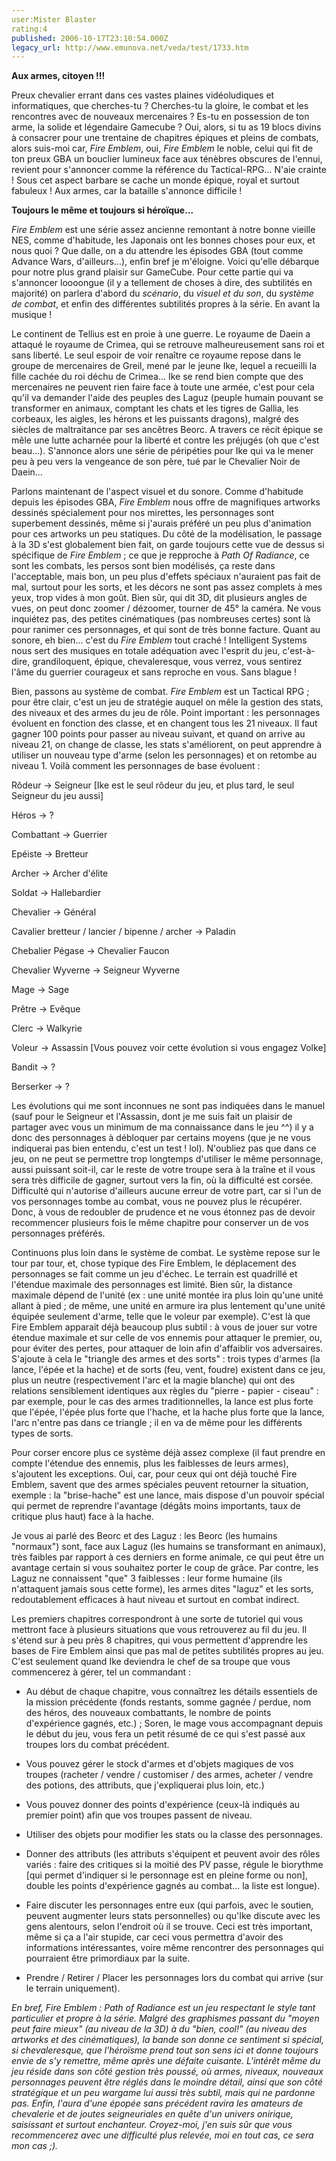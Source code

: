 ```yaml
---
user:Mister Blaster
rating:4
published: 2006-10-17T23:10:54.000Z
legacy_url: http://www.emunova.net/veda/test/1733.htm
---
```

**Aux armes, citoyen !!!**  

Preux chevalier errant dans ces vastes plaines vidéoludiques et informatiques, que cherches-tu ? Cherches-tu la gloire, le combat et les rencontres avec de nouveaux mercenaires ? Es-tu en possession de ton arme, la solide et légendaire Gamecube ? Oui, alors, si tu as 19 blocs divins à consacrer pour une trentaine de chapitres épiques et pleins de combats, alors suis-moi car, _Fire Emblem_, oui, _Fire Emblem_ le noble, celui qui fit de ton preux GBA un bouclier lumineux face aux ténèbres obscures de l'ennui, revient pour s'annoncer comme la référence du Tactical-RPG... N'aie crainte ! Sous cet aspect barbare se cache un monde épique, royal et surtout fabuleux ! Aux armes, car la bataille s'annonce difficile !  

  

**Toujours le même et toujours si héroïque...**  

_Fire Emblem_ est une série assez ancienne remontant à notre bonne vieille NES, comme d'habitude, les Japonais ont les bonnes choses pour eux, et nous quoi ? Que dalle, on a du attendre les épisodes GBA (tout comme Advance Wars, d'ailleurs...), enfin bref je m'éloigne. Voici qu'elle débarque pour notre plus grand plaisir sur GameCube. Pour cette partie qui va s'annoncer loooongue (il y a tellement de choses à dire, des subtilités en majorité) on parlera d'abord du _scénario_, du _visuel et du son_, du _système de combat_, et enfin des différentes subtilités propres à la série. En avant la musique !  

  

Le continent de Tellius est en proie à une guerre. Le royaume de Daein a attaqué le royaume de Crimea, qui se retrouve malheureusement sans roi et sans liberté. Le seul espoir de voir renaître ce royaume repose dans le groupe de mercenaires de Greil, mené par le jeune Ike, lequel a recueilli la fille cachée du roi déchu de Crimea... Ike se rend bien compte que des mercenaires ne peuvent rien faire face à toute une armée, c'est pour cela qu'il va demander l'aide des peuples des Laguz (peuple humain pouvant se transformer en animaux, comptant les chats et les tigres de Gallia, les corbeaux, les aigles, les hérons et les puissants dragons), malgré des siècles de maltraitance par ses ancêtres Beorc. A travers ce récit épique se mêle une lutte acharnée pour la liberté et contre les préjugés (oh que c'est beau...). S'annonce alors une série de péripéties pour Ike qui va le mener peu à peu vers la vengeance de son père, tué par le Chevalier Noir de Daein...  

  

Parlons maintenant de l'aspect visuel et du sonore. Comme d'habitude depuis les épisodes GBA, _Fire Emblem_ nous offre de magnifiques artworks dessinés spécialement pour nos mirettes, les personnages sont superbement dessinés, même si j'aurais préféré un peu plus d'animation pour ces artworks un peu statiques. Du côté de la modélisation, le passage à la 3D s'est globalement bien fait, on garde toujours cette vue de dessus si spécifique de _Fire Emblem_ ; ce que je repproche à _Path Of Radiance_, ce sont les combats, les persos sont bien modélisés, ça reste dans l'acceptable, mais bon, un peu plus d'effets spéciaux n'auraient pas fait de mal, surtout pour les sorts, et les décors ne sont pas assez complets à mes yeux, trop vides à mon goût. Bien sûr, qui dit 3D, dit plusieurs angles de vues, on peut donc zoomer / dézoomer, tourner de 45° la caméra. Ne vous inquiétez pas, des petites cinématiques (pas nombreuses certes) sont là pour ranimer ces personnages, et qui sont de très bonne facture. Quant au sonore, eh bien... c'est du _Fire Emblem_ tout craché ! Intelligent Systems nous sert des musiques en totale adéquation avec l'esprit du jeu, c'est-à-dire, grandiloquent, épique, chevaleresque, vous verrez, vous sentirez l'âme du guerrier courageux et sans reproche en vous. Sans blague !  

  

Bien, passons au système de combat. _Fire Emblem_ est un Tactical RPG ; pour être clair, c'est un jeu de stratégie auquel on mêle la gestion des stats, des niveaux et des armes du jeu de rôle. Point important : les personnages évoluent en fonction des classe, et en changent tous les 21 niveaux. Il faut gagner 100 points pour passer au niveau suivant, et quand on arrive au niveau 21, on change de classe, les stats s'améliorent, on peut apprendre à utiliser un nouveau type d'arme (selon les personnages) et on retombe au niveau 1\. Voilà comment les personnages de base évoluent :  

  

Rôdeur -\> Seigneur \[Ike est le seul rôdeur du jeu, et plus tard, le seul Seigneur du jeu aussi\]  

Héros -\> ?  

Combattant -\> Guerrier  

Epéiste -\> Bretteur  

Archer -\> Archer d'élite  

Soldat -\> Hallebardier  

Chevalier -\> Général  

Cavalier bretteur / lancier / bipenne / archer -\> Paladin  

Chebalier Pégase -\> Chevalier Faucon  

Chevalier Wyverne -\> Seigneur Wyverne  

Mage -\> Sage  

Prêtre -\> Evêque  

Clerc -\> Walkyrie  

Voleur -\> Assassin \[Vous pouvez voir cette évolution si vous engagez Volke\]  

Bandit -\> ?  

Berserker -\> ?  

  

Les évolutions qui me sont inconnues ne sont pas indiquées dans le manuel (sauf pour le Seigneur et l'Assassin, dont je me suis fait un plaisir de partager avec vous un minimum de ma connaissance dans le jeu ^^) il y a donc des personnages à débloquer par certains moyens (que je ne vous indiquerai pas bien entendu, c'est un test ! lol). N'oubliez pas que dans ce jeu, on ne peut se permettre trop longtemps d'utiliser le même personnage, aussi puissant soit-il, car le reste de votre troupe sera à la traîne et il vous sera très difficile de gagner, surtout vers la fin, où la difficulté est corsée. Difficulté qui n'autorise d'ailleurs aucune erreur de votre part, car si l'un de vos personnages tombe au combat, vous ne pouvez plus le récupérer. Donc, à vous de redoubler de prudence et ne vous étonnez pas de devoir recommencer plusieurs fois le même chapitre pour conserver un de vos personnages préférés.  

  

Continuons plus loin dans le système de combat. Le système repose sur le tour par tour, et, chose typique des Fire Emblem, le déplacement des personnages se fait comme un jeu d'échec. Le terrain est quadrillé et l'étendue maximale des personnages est limité. Bien sûr, la distance maximale dépend de l'unité (ex : une unité montée ira plus loin qu'une unité allant à pied ; de même, une unité en armure ira plus lentement qu'une unité équipée seulement d'arme, telle que le voleur par exemple). C'est là que Fire Emblem apparait déjà beaucoup plus subtil : à vous de jouer sur votre étendue maximale et sur celle de vos ennemis pour attaquer le premier, ou, pour éviter des pertes, pour attaquer de loin afin d'affaiblir vos adversaires. S'ajoute à cela le "triangle des armes et des sorts" : trois types d'armes (la lance, l'épée et la hache) et de sorts (feu, vent, foudre) existent dans ce jeu, plus un neutre (respectivement l'arc et la magie blanche) qui ont des relations sensiblement identiques aux règles du "pierre - papier - ciseau" : par exemple, pour le cas des armes traditionnelles, la lance est plus forte que l'épée, l'épée plus forte que l'hache, et la hache plus forte que la lance, l'arc n'entre pas dans ce triangle ; il en va de même pour les différents types de sorts.  

Pour corser encore plus ce système déjà assez complexe (il faut prendre en compte l'étendue des ennemis, plus les faiblesses de leurs armes), s'ajoutent les exceptions. Oui, car, pour ceux qui ont déjà touché Fire Emblem, savent que des armes spéciales peuvent retourner la situation, exemple : la "brise-hache" est une lance, mais dispose d'un pouvoir spécial qui permet de reprendre l'avantage (dégâts moins importants, taux de critique plus haut) face à la hache.  

Je vous ai parlé des Beorc et des Laguz : les Beorc (les humains "normaux") sont, face aux Laguz (les humains se transformant en animaux), très faibles par rapport à ces derniers en forme animale, ce qui peut être un avantage certain si vous souhaitez porter le coup de grâce. Par contre, les Laguz ne connaissent "que" 3 faiblesses : leur forme humaine (ils n'attaquent jamais sous cette forme), les armes dites "laguz" et les sorts, redoutablement efficaces à haut niveau et surtout en combat indirect.  

  

Les premiers chapitres correspondront à une sorte de tutoriel qui vous mettront face à plusieurs situations que vous retrouverez au fil du jeu. Il s'étend sur à peu près 8 chapitres, qui vous permettent d'apprendre les bases de Fire Emblem ainsi que pas mal de petites subtilités propres au jeu. C'est seulement quand Ike deviendra le chef de sa troupe que vous commencerez à gérer, tel un commandant :  

  

- Au début de chaque chapitre, vous connaîtrez les détails essentiels de la mission précédente (fonds restants, somme gagnée / perdue, nom des héros, des nouveaux combattants, le nombre de points d'expérience gagnés, etc.) ; Soren, le mage vous accompagnant depuis le début du jeu, vous fera un petit résumé de ce qui s'est passé aux troupes lors du combat précédent.  

- Vous pouvez gérer le stock d'armes et d'objets magiques de vos troupes (racheter / vendre / customiser / des armes, acheter / vendre des potions, des attributs, que j'expliquerai plus loin, etc.)  

- Vous pouvez donner des points d'expérience (ceux-là indiqués au premier point) afin que vos troupes passent de niveau.  

- Utiliser des objets pour modifier les stats ou la classe des personnages.  

- Donner des attributs (les attributs s'équipent et peuvent avoir des rôles variés : faire des critiques si la moitié des PV passe, régule le biorythme \[qui permet d'indiquer si le personnage est en pleine forme ou non\], double les points d'expérience gagnés au combat... la liste est longue).  

- Faire discuter les personnages entre eux (qui parfois, avec le soutien, peuvent augmenter leurs stats personnelles) ou qu'Ike discute avec les gens alentours, selon l'endroit où il se trouve. Ceci est très important, même si ça a l'air stupide, car ceci vous permettra d'avoir des informations intéressantes, voire même rencontrer des personnages qui pourraient être primordiaux par la suite.  

- Prendre / Retirer / Placer les personnages lors du combat qui arrive (sur le terrain uniquement).  

  

_En bref, Fire Emblem : Path of Radiance est un jeu respectant le style tant particulier et propre à la série. Malgré des graphismes passant du "moyen peut faire mieux" (au niveau de la 3D) à du "bien, cool!" (au niveau des artworks et des cinématiques), la bande son donne ce sentiment si spécial, si chevaleresque, que l'héroïsme prend tout son sens ici et donne toujours envie de s'y remettre, même après une défaite cuisante. L'intérêt même du jeu réside dans son côté gestion très poussé, où armes, niveaux, nouveaux personnages peuvent être réglés dans le moindre détail, ainsi que son côté stratégique et un peu wargame lui aussi très subtil, mais qui ne pardonne pas. Enfin, l'aura d'une épopée sans précédent ravira les amateurs de chevalerie et de joutes seigneuriales en quête d'un univers onirique, saisissant et surtout enchanteur. Croyez-moi, j'en suis sûr que vous recommencerez avec une difficulté plus relevée, moi en tout cas, ce sera mon cas ;)._